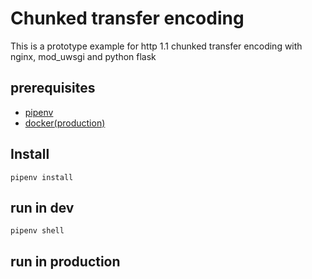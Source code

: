# Chunked transfer encoding

This is a prototype example for http 1.1 chunked transfer encoding with nginx, mod_uwsgi and python flask

## prerequisites

- [pipenv](https://pipenv-fork.readthedocs.io/en/latest/#install-pipenv-today)
- [docker(production)](https://docs.docker.com/get-docker/)

## Install
```shell
pipenv install
```
## run in dev

```shell
pipenv shell
```
## run in production